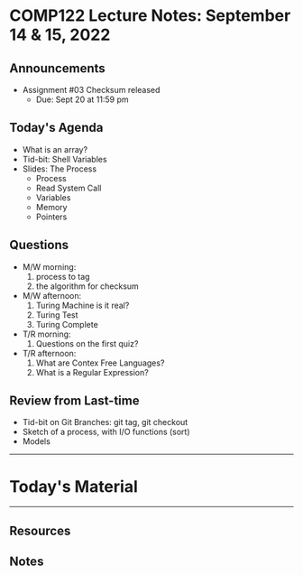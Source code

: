 # COMP122 Lecture Notes: September 14 & 15, 2022

## Announcements
   * Assignment #03 Checksum released
     - Due: Sept 20 at 11:59 pm

## Today's Agenda
   * What is an array?
   * Tid-bit: Shell Variables
   * Slides: The Process
     - Process
     - Read System Call
     - Variables
     - Memory
     - Pointers



## Questions
   * M/W morning:
      1. process to tag
      1. the algorithm for checksum
   * M/W afternoon:
      1. Turing Machine is it real?
      1. Turing Test
      1. Turing Complete   
   * T/R morning:
      1. Questions on the first quiz?
   * T/R afternoon:
      1. What are Contex Free Languages?
      1. What is a Regular Expression?


## Review from Last-time
   * Tid-bit on Git Branches:  git tag, git checkout
   * Sketch of a process, with I/O functions (sort)
   * Models


---
# Today's Material


---
## Resources
## Notes
